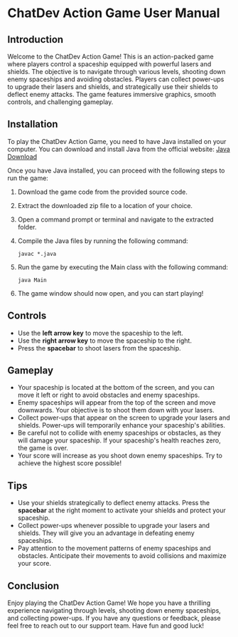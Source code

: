 # ChatDev Action Game User Manual

## Introduction

Welcome to the ChatDev Action Game! This is an action-packed game where players control a spaceship equipped with powerful lasers and shields. The objective is to navigate through various levels, shooting down enemy spaceships and avoiding obstacles. Players can collect power-ups to upgrade their lasers and shields, and strategically use their shields to deflect enemy attacks. The game features immersive graphics, smooth controls, and challenging gameplay.

## Installation

To play the ChatDev Action Game, you need to have Java installed on your computer. You can download and install Java from the official website: [Java Download](https://www.java.com/en/download/)

Once you have Java installed, you can proceed with the following steps to run the game:

1. Download the game code from the provided source code.

2. Extract the downloaded zip file to a location of your choice.

3. Open a command prompt or terminal and navigate to the extracted folder.

4. Compile the Java files by running the following command:
   ```
   javac *.java
   ```

5. Run the game by executing the Main class with the following command:
   ```
   java Main
   ```

6. The game window should now open, and you can start playing!

## Controls

- Use the **left arrow key** to move the spaceship to the left.
- Use the **right arrow key** to move the spaceship to the right.
- Press the **spacebar** to shoot lasers from the spaceship.

## Gameplay

- Your spaceship is located at the bottom of the screen, and you can move it left or right to avoid obstacles and enemy spaceships.
- Enemy spaceships will appear from the top of the screen and move downwards. Your objective is to shoot them down with your lasers.
- Collect power-ups that appear on the screen to upgrade your lasers and shields. Power-ups will temporarily enhance your spaceship's abilities.
- Be careful not to collide with enemy spaceships or obstacles, as they will damage your spaceship. If your spaceship's health reaches zero, the game is over.
- Your score will increase as you shoot down enemy spaceships. Try to achieve the highest score possible!

## Tips

- Use your shields strategically to deflect enemy attacks. Press the **spacebar** at the right moment to activate your shields and protect your spaceship.
- Collect power-ups whenever possible to upgrade your lasers and shields. They will give you an advantage in defeating enemy spaceships.
- Pay attention to the movement patterns of enemy spaceships and obstacles. Anticipate their movements to avoid collisions and maximize your score.

## Conclusion

Enjoy playing the ChatDev Action Game! We hope you have a thrilling experience navigating through levels, shooting down enemy spaceships, and collecting power-ups. If you have any questions or feedback, please feel free to reach out to our support team. Have fun and good luck!